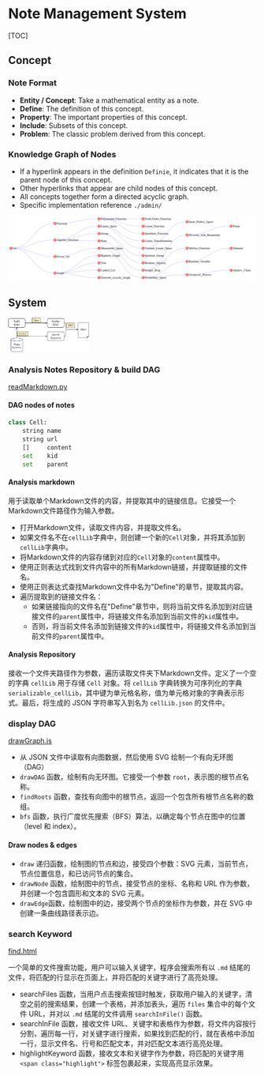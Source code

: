 # Note Management System

[TOC]

## Concept

### Note Format

- **Entity / Concept**: Take a mathematical entity as a note.
- **Define**: The definition of this concept.
- **Property**: The important properties of this concept.
- **Include**: Subsets of this concept.
- **Problem**: The classic problem derived from this concept.

### Knowledge Graph of Nodes

- If a hyperlink appears in the definition `Definie`, it indicates that it is the parent node of this concept.
- Other hyperlinks that appear are child nodes of this concept.
- All concepts together form a directed acyclic graph.
- Specific implementation reference `./admin/`

![example](example.png)

## System

<img src="System.svg" alt="System" style="zoom:16%;" />

### Analysis Notes Repository & build DAG

 [readMarkdown.py](readMarkdown.py) 

#### DAG nodes of notes 

```python
class Cell:
    string name
    string url
    []     content
    set    kid 
    set    parent 
```

#### Analysis markdown

用于读取单个Markdown文件的内容，并提取其中的链接信息。它接受一个Markdown文件路径作为输入参数。

- 打开Markdown文件，读取文件内容，并提取文件名。
- 如果文件名不在`cellLib`字典中，则创建一个新的`Cell`对象，并将其添加到`cellLib`字典中。
- 将Markdown文件的内容存储到对应的`Cell`对象的`content`属性中。
- 使用正则表达式找到文件内容中的所有Markdown链接，并提取链接的文件名。
- 使用正则表达式查找Markdown文件中名为"Define"的章节，提取其内容。
- 遍历提取到的链接文件名：
  - 如果链接指向的文件名在"Define"章节中，则将当前文件名添加到对应链接文件的`parent`属性中，将链接文件名添加到当前文件的`kid`属性中。
  - 否则，将当前文件名添加到链接文件的`kid`属性中，将链接文件名添加到当前文件的`parent`属性中。

#### Analysis Repository

接收一个文件夹路径作为参数，遍历读取文件夹下Markdown文件。定义了一个空的字典 `cellLib` 用于存储 `Cell` 对象。将 `cellLib` 字典转换为可序列化的字典 `serializable_cellLib`，其中键为单元格名称，值为单元格对象的字典表示形式。最后，将生成的 JSON 字符串写入到名为 `cellLib.json` 的文件中。

### display DAG

 [drawGraph.js](drawGraph.js) 

- 从 JSON 文件中读取有向图数据，然后使用 SVG 绘制一个有向无环图（DAG）
-  `drawDAG` 函数，绘制有向无环图。它接受一个参数 `root`，表示图的根节点名称。
-  `findRoots` 函数，查找有向图中的根节点，返回一个包含所有根节点名称的数组。
-  `bfs` 函数，执行广度优先搜索（BFS）算法，以确定每个节点在图中的位置（level 和 index）。

#### Draw nodes & edges

-  `draw` 递归函数，绘制图的节点和边，接受四个参数：SVG 元素，当前节点，节点位置信息，和已访问节点的集合。
- `drawNode` 函数，绘制图中的节点，接受节点的坐标、名称和 URL 作为参数，并创建一个包含圆形和文本的 SVG 元素。
-  `drawEdge`函数，绘制图中的边，接受两个节点的坐标作为参数，并在 SVG 中创建一条曲线路径表示边。

### search Keyword

 [find.html](find.html) 

一个简单的文件搜索功能，用户可以输入关键字，程序会搜索所有以 `.md` 结尾的文件，将匹配的行显示在页面上，并将匹配的关键字进行了高亮处理。

- searchFiles 函数，当用户点击搜索按钮时触发，获取用户输入的关键字，清空之前的搜索结果，创建一个表格，并添加表头，遍历 `files` 集合中的每个文件 URL，并对以 `.md` 结尾的文件调用 `searchInFile()` 函数。
- searchInFile 函数，接收文件 URL、关键字和表格作为参数，将文件内容按行分割，遍历每一行，对关键字进行搜索，如果找到匹配的行，就在表格中添加一行，显示文件名、行号和匹配文本，并对匹配文本进行高亮处理。
- highlightKeyword 函数，接收文本和关键字作为参数，将匹配的关键字用 `<span class="highlight">` 标签包裹起来，实现高亮显示效果。